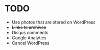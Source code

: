 # TODO

* Use photos that are stored on WordPress
* ~~Links to archives~~
* Disqus comments
* Google Analytics
* Cancel WordPress
